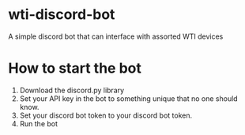 # wti-discord-bot
A simple discord bot that can interface with assorted WTI devices


# How to start the bot
1. Download the discord.py library
2. Set your API key in the bot to something unique that no one should know.
3. Set your discord bot token to your discord bot token.
4. Run the bot
